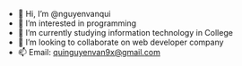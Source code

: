- 👋 Hi, I’m @nguyenvanqui
- 👀 I’m interested in programming  
- 🌱 I’m currently studying information technology in College 
- 💞️ I’m looking to collaborate on web developer company
- 📫 Email: quinguyenvan9x@gmail.com

<!---
nguyenvanqui/nguyenvanqui is a ✨ special ✨ repository because its `README.md` (this file) appears on your GitHub profile.
You can click the Preview link to take a look at your changes.
--->
